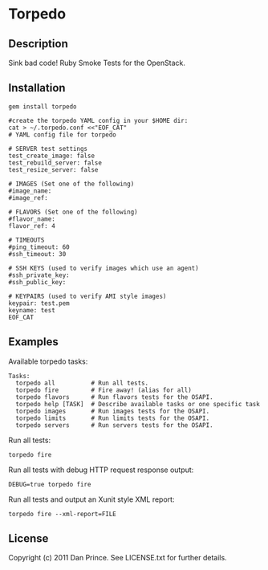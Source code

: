Torpedo
=======

Description
-----------

Sink bad code! Ruby Smoke Tests for the OpenStack.

Installation
------------

	gem install torpedo

	#create the torpedo YAML config in your $HOME dir:
    cat > ~/.torpedo.conf <<"EOF_CAT"
	# YAML config file for torpedo

	# SERVER test settings
	test_create_image: false
	test_rebuild_server: false
	test_resize_server: false

	# IMAGES (Set one of the following)
	#image_name:
	#image_ref:

	# FLAVORS (Set one of the following)
	#flavor_name: 
	flavor_ref: 4

	# TIMEOUTS
	#ping_timeout: 60
	#ssh_timeout: 30

	# SSH KEYS (used to verify images which use an agent)
	#ssh_private_key: 
	#ssh_public_key: 

	# KEYPAIRS (used to verify AMI style images)
	keypair: test.pem
	keyname: test
	EOF_CAT


Examples
--------

Available torpedo tasks:

	Tasks:
	  torpedo all          # Run all tests.
	  torpedo fire         # Fire away! (alias for all)
	  torpedo flavors      # Run flavors tests for the OSAPI.
	  torpedo help [TASK]  # Describe available tasks or one specific task
	  torpedo images       # Run images tests for the OSAPI.
	  torpedo limits       # Run limits tests for the OSAPI.
	  torpedo servers      # Run servers tests for the OSAPI.

Run all tests:

	torpedo fire

Run all tests with debug HTTP request response output:

	DEBUG=true torpedo fire

Run all tests and output an Xunit style XML report:

	torpedo fire --xml-report=FILE

License
-------
Copyright (c) 2011 Dan Prince. See LICENSE.txt for further details.
